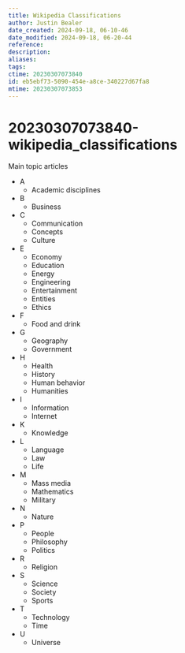 ```yaml
---
title: Wikipedia Classifications
author: Justin Bealer
date_created: 2024-09-18, 06-10-46
date_modified: 2024-09-18, 06-20-44
reference: 
description: 
aliases: 
tags: 
ctime: 20230307073840
id: eb5ebf73-5090-454e-a8ce-340227d67fa8
mtime: 20230307073853
---
```

# 20230307073840-wikipedia_classifications

Main topic articles‎

- A
  - Academic disciplines‎
- B
  - Business‎
- C
  - Communication‎
  - Concepts‎
  - Culture‎
- E
  - Economy‎
  - Education‎
  - Energy‎
  - Engineering‎
  - Entertainment‎
  - Entities
  - Ethics‎
- F
  - Food and drink‎
- G
  - Geography‎
  - Government‎
- H
  - Health‎
  - History‎
  - Human behavior‎
  - Humanities‎
- I
  - Information‎
  - Internet‎
- K
  - Knowledge‎
- L
  - Language‎
  - Law‎
  - Life‎
- M
  - Mass media‎
  - Mathematics‎
  - Military‎
- N
  - Nature‎
- P
  - People‎
  - Philosophy‎
  - Politics‎
- R
  - Religion‎
- S
  - Science‎
  - Society‎
  - Sports‎
- T
  - Technology‎
  - Time‎
- U
  - Universe‎
